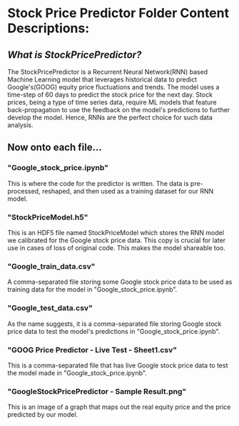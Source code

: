 # Stock Price Predictor Folder Content Descriptions:


## _What is StockPricePredictor?_
The StockPricePredictor is a Recurrent Neural Network(RNN) based Machine Learning model that leverages historical data to predict Google's(GOOG) equity price fluctuations
and trends. The model uses a time-step of 60 days to predict the stock price for the next day. Stock prices, being a type of time series data, require ML models that
feature back-propagation to use the feedback on the model's predictions to further develop the model. Hence, RNNs are the perfect choice for such data analysis.

## Now onto each file...

### "Google_stock_price.ipynb"
This is where the code for the predictor is written. The data is pre-processed, reshaped, and then used as a training dataset for our RNN model.

### "StockPriceModel.h5"
This is an HDF5 file named StockPriceModel which stores the RNN model we calibrated for the Google stock price data. This copy is crucial for later use in cases of loss of original code. This makes the model shareable too.

### "Google_train_data.csv"
A comma-separated file storing some Google stock price data to be used as training data for the model in "Google_stock_price.ipynb".

### "Google_test_data.csv"
As the name suggests, it is a comma-separated file storing Google stock price data to test the model's predictions in "Google_stock_price.ipynb".

### "GOOG Price Predictor - Live Test - Sheet1.csv"
This is a comma-separated file that has live Google stock price data to test the model made in "Google_stock_price.ipynb".

### "GoogleStockPricePredictor - Sample Result.png"
This is an image of a graph that maps out the real equity price and the price predicted by our model.
